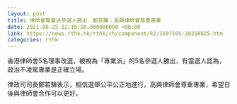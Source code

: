 ```yaml
---
layout: post
title: 律師會專業派參選人勝出　鄭若驊：高興律師會尊重專業
date: 2021-08-25 22:10:50.000000000 +08:00
link: https://news.rthk.hk/rthk/ch/component/k2/1607595-20210825.htm
categories: rthk
---
```


香港律師會5名理事改選，被視為「專業派」的5名參選人勝出，有當選人認為，政治不凌駕專業是正確立場。

律政司司長鄭若驊表示，相信選舉公平公正地進行，高興律師會尊重專業，希望日後與律師會合作可以更好。
